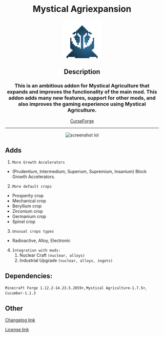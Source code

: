 <div align="center">
    <h1>Mystical Agriexpansion</h1>
    <img src="./src/main/resources/logo.png" alt="Logo" width=125 height=125>
    <h2>Description</h2>
    <h3>This is an ambitious addon for Mystical Agriculture that expands and improves the functionality of the main mod. This addon adds many new features, support for other mods, and also improves the gaming experience using Mystical Agriculture.</h3>
    <a href="https://www.curseforge.com/minecraft/mc-mods/mystical-agriexpansion">CurseForge</a>
    <hr>
    <div>
       <img src="./github/screenshot-2.png" alt="screenshot lol">
   </div>
</div>

## Adds
1. `More Growth Accelerators`
* (Prudentium, Intermedium, Superium, Supremium, Insanium) Block Growth Accelerators.
2. `More default crops`
* Prosperity crop
* Mechanical crop
* Beryllium crop
* Zirconium crop
* Germanium crop
* Spinel crop
3. `Unusual crops types`
* Radioactive, Alloy, Electronic
4. `Integration with mods:`
   1. Nuclear Craft `(nuclear, alloys)`
   2. Industrial Upgrade `(nuclear, alloys, ingots)`

## Dependencies:
`Minecraft Forge 1.12.2-14.23.5.2859+`, `Mystical Agriculture-1.7.5+`, `Cucumber-1.1.3`

## Other
[Changelog link](./CHANGELOG.md)

[License link](./LICENSE.txt)
